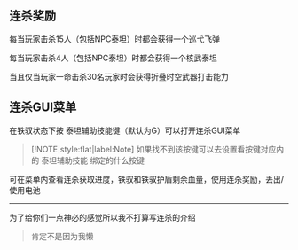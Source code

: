 ## 连杀奖励

每当玩家击杀15人（包括NPC泰坦）时都会获得一个巡弋飞弹

每当玩家击杀4人（包括NPC泰坦）时都会获得一个核武泰坦

当且仅当玩家一命击杀30名玩家时会获得折叠时空武器打击能力

## 连杀GUI菜单

在铁驭状态下按 泰坦辅助技能键（默认为G）可以打开连杀GUI菜单

> [!NOTE|style:flat|label:Note]
> 如果找不到该按键可以去设置看按键对应内的 泰坦辅助技能 绑定的什么按键

可在菜单内查看连杀获取进度，铁驭和铁驭护盾剩余血量，使用连杀奖励，丢出/使用电池

----

为了给你们一点神必的感觉所以我不打算写连杀的介绍

> 肯定不是因为我懒